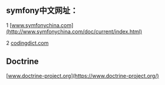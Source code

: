 ## symfony中文网址：

1  [www.symfonychina.com](http://www.symfonychina.com/doc/current/index.html)

2  [codingdict.com](http://codingdict.com/article/8052)

## Doctrine

[www.doctrine-project.org](https://www.doctrine-project.org/)